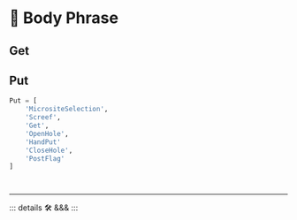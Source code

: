 
# 🔷 <move>Body Phrase</move>

## Get

## Put

```py
Put = [
    'MicrositeSelection',
    'Screef',
    'Get',
    'OpenHole',
    'HandPut'
    'CloseHole',
    'PostFlag'
]




```

---

<!-- =================================================== -->
<!-- =================================================== -->
<!-- =================================================== -->
<!-- =================================================== -->
<!-- =================================================== -->
::: details 🛠 <dev>&&&</dev>
:::
